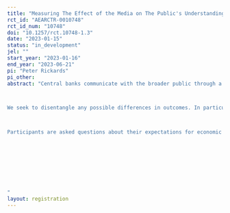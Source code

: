 ```yaml
---
title: "Measuring The Effect of the Media on The Public's Understanding of Central Bank Information"
rct_id: "AEARCTR-0010748"
rct_id_num: "10748"
doi: "10.1257/rct.10748-1.3"
date: "2023-01-15"
status: "in_development"
jel: ""
start_year: "2023-01-16"
end_year: "2023-06-21"
pi: "Peter Rickards"
pi_other:
abstract: "Central banks communicate with the broader public through a number of different channels. Recent research has looked at the impact of this communication on the inflation expectations of the public and their trust in central banks. However, the public rarely engages with this communication. Instead, the public tends to receive their economic information from the media. This research investigates whether the public's expectations for economic variables, their trust in central banks and their understanding of these messages are impacted by whether they receive their information directly from the central bank or through the media.

We seek to disentangle any possible differences in outcomes. In particular, we test whether a close-to-identical message impacts upon the public differently depending on whether it is from the central bank or the media. As a result, we try to identify if there are differences between outcomes, whether this is due to a credibility or trust effect of the source, or instead, it is because the different sources tend to transmit different information. Furthermore, in line with some previous research, we seek to identify how a much-condensed communication from the central bank impacts consumer outcomes relative to the longer-form communications they typically send.  

Participants are asked questions about their expectations for economic variables in the future. They are then randomly assigned to 6 different informational treatments. After participants read the text, they are asked follow-up questions. These questions assess how much of the text they understood, their perceived credibility of the central bank, and their trust in the source of the information. We again ask them for their expectations for economic variables in the future having read the additional information. Participants are also asked some demographic questions, including their level of economics education, whether they are a homeowner and how often they read economics or business news.




"
layout: registration
---
```


